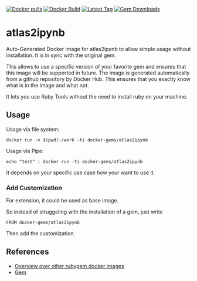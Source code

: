 [![Docker pulls](https://img.shields.io/docker/pulls/rubygem/atlas2ipynb.svg)](https://hub.docker.com/r/rubygem/atlas2ipynb/)
[![Docker Build](https://img.shields.io/docker/automated/rubygem/atlas2ipynb.svg)](https://hub.docker.com/r/rubygem/atlas2ipynb/)
[![Latest Tag](https://img.shields.io/github/tag/docker-rubygem/atlas2ipynb.svg)](https://hub.docker.com/r/rubygem/atlas2ipynb/)
[![Gem Downloads](https://img.shields.io/gem/dt/atlas2ipynb.svg)](https://rubygems.org/gems/atlas2ipynb/)
# atlas2ipynb

Auto-Generated Docker image for atlas2ipynb to allow simple usage without installation.
It is in sync with the original gem.

This allows to use a specific version of your favorite gem and ensures that this image will be supported in future.
The image is generated automatically from a github repository by Docker Hub.
This ensures that you exactly know what is in the image and what not.

It lets you use Ruby Tools without the need to install ruby on your machine.

## Usage

Usage via file system:

`docker run -v $(pwd):/work -ti docker-gems/atlas2ipynb`

Usage via Pipe:

`echo "test" | docker run -ti docker-gems/atlas2ipynb`

It depends on your specific use case how your want to use it.

### Add Customization

For extension, it could be used as base image.

So instead of struggeling with the installation of a gem, just write

`FROM docker-gems/atlas2ipynb`

Then add the customization.

## References

 - [Overview over other rubygem docker images](https://github.com/thinkbot/docker-rubygem)
 - [Gem](https://rubygems.org/gems/atlas2ipynb/)
